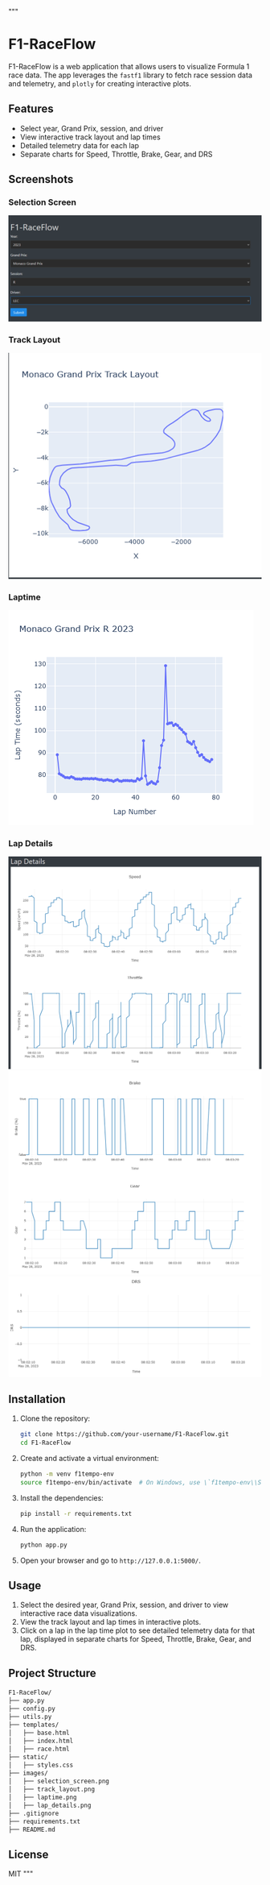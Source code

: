 """
# F1-RaceFlow

F1-RaceFlow is a web application that allows users to visualize Formula 1 race data. The app leverages the `fastf1` library to fetch race session data and telemetry, and `plotly` for creating interactive plots.

## Features

- Select year, Grand Prix, session, and driver
- View interactive track layout and lap times
- Detailed telemetry data for each lap
- Separate charts for Speed, Throttle, Brake, Gear, and DRS

## Screenshots

### Selection Screen
![Selection Screen](Images/SelectionScreen.png)

### Track Layout
![Track Layout](Images/TrackLayout.png)


### Laptime
![Laptime](Images/LapTime.png)


### Lap Details
![Lap Details-1](Images/LapDetails1.png)
![Lap Details-2](Images/LapDetails2.png)
![Lap Details-3](Images/LapDetails3.png)


## Installation

1. Clone the repository:
   ```bash
   git clone https://github.com/your-username/F1-RaceFlow.git
   cd F1-RaceFlow
   ```

2. Create and activate a virtual environment:
   ```bash
   python -m venv f1tempo-env
   source f1tempo-env/bin/activate  # On Windows, use \`f1tempo-env\\Scripts\\activate\`
   ```

3. Install the dependencies:
   ```bash
   pip install -r requirements.txt
   ```

4. Run the application:
   ```bash
   python app.py
   ```

5. Open your browser and go to `http://127.0.0.1:5000/`.

## Usage

1. Select the desired year, Grand Prix, session, and driver to view interactive race data visualizations.
2. View the track layout and lap times in interactive plots.
3. Click on a lap in the lap time plot to see detailed telemetry data for that lap, displayed in separate charts for Speed, Throttle, Brake, Gear, and DRS.

## Project Structure

```plaintext
F1-RaceFlow/
├── app.py
├── config.py
├── utils.py
├── templates/
│   ├── base.html
│   ├── index.html
│   ├── race.html
├── static/
│   ├── styles.css
├── images/
│   ├── selection_screen.png
│   ├── track_layout.png
│   ├── laptime.png
│   ├── lap_details.png
├── .gitignore
├── requirements.txt
├── README.md
```

## License

MIT
"""